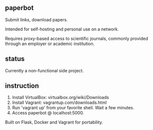 ## paperbot
Submit links, download papers.

Intended for self-hosting and personal use on a network.

Requires proxy-based access to scientific journals, commonly provided through an employer or academic institution.

## status
Currently a non-functional side project.

## instruction
1. Install VirtualBox: virtualbox.org/wiki/Downloads
2. Install Vagrant: vagrantup.com/downloads.html
3. Run 'vagrant up' from your favorite shell. Wait a few minutes.
4. Access paperbot @ localhost:5000.

Built on Flask, Docker and Vagrant for portability.

